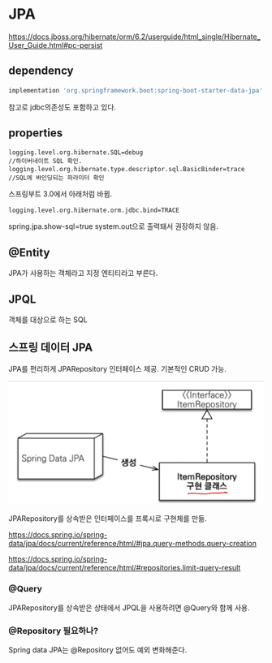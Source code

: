 # JPA
https://docs.jboss.org/hibernate/orm/6.2/userguide/html_single/Hibernate_User_Guide.html#pc-persist

## dependency
~~~gradle
implementation 'org.springframework.boot:spring-boot-starter-data-jpa'
~~~

참고로 jdbc의존성도 포함하고 있다. 

## properties
~~~properties
logging.level.org.hibernate.SQL=debug
//하이버네이트 SQL 확인.
logging.level.org.hibernate.type.descriptor.sql.BasicBinder=trace
//SQL에 바인딩되는 파라미터 확인
~~~

스프링부트 3.0에서 아래처럼 바뀜.
~~~properties
logging.level.org.hibernate.orm.jdbc.bind=TRACE
~~~


spring.jpa.show-sql=true
system.out으로 출력돼서 권장하지 않음.

## @Entity
JPA가 사용하는 객체라고 지정
엔티티라고 부른다.



## JPQL
객체를 대상으로 하는 SQL

## 스프링 데이터 JPA
JPA를 편리하게
JPARepository 인터페이스 제공. 기본적인 CRUD 가능.

![springdata](../../images/DB/springdatajpa.png)

JPARepository를 상속받은 인터페이스를 프록시로 구현체를 만듦. 

https://docs.spring.io/spring-data/jpa/docs/current/reference/html/#jpa.query-methods.query-creation

https://docs.spring.io/spring-data/jpa/docs/current/reference/html/#repositories.limit-query-result

### @Query
JPARepository를 상속받은 상태에서 JPQL을 사용하려면 @Query와 함께 사용.

### @Repository 필요하나?
Spring data JPA는 @Repository 없어도 예외 변화해준다. 